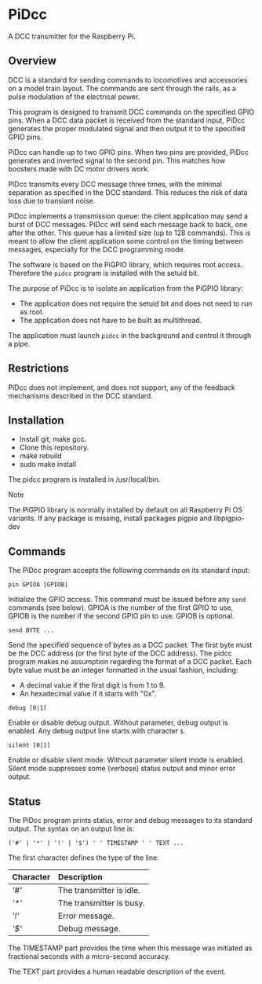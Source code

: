 # PiDcc
A DCC transmitter for the Raspberry Pi.

## Overview

DCC is a standard for sending commands to locomotives and accessories on a model train layout. The commands are sent through the rails, as a pulse modulation of the electrical power.

This program is designed to transmit DCC commands on the specified GPIO pins. When a DCC data packet is received from the standard input, PiDcc generates the proper modulated signal and then output it to the specified GPIO pins.

PiDcc can handle up to two GPIO pins. When two pins are provided, PiDcc generates and inverted signal to the second pin. This matches how boosters made with DC motor drivers work.

PiDcc transmits every DCC message three times, with the minimal separation as specified in the DCC standard. This reduces the risk of data loss due to transiant noise.

PiDcc implements a transmission queue: the client application may send a burst of DCC messages. PiDcc will send each message back to back, one after the other. This queue has a limited size (up to 128 commands). This is meant to allow the client application some control on the timing between messages, especially for the DCC programming mode.

The software is based on the PiGPIO library, which requires root access. Therefore the `pidcc` program is installed with the setuid bit.

The purpose of PiDcc is to isolate an application from the PiGPIO library:
- The application does not require the setuid bit and does not need to run as root.
- The application does not have to be built as multithread.

The application must launch `pidcc` in the background and control it through a pipe.

## Restrictions

PiDcc does not implement, and does not support, any of the feedback mechanisms described in the DCC standard.

## Installation

* Install git, make gcc.
* Clone this repository.
* make rebuild
* sudo make install

The pidcc program is installed in /usr/local/bin.

> [!NOTE]
> The PiGPIO library is normally installed by default on all Raspberry Pi OS variants. If any package is missing, install packages pigpio and libpigpio-dev

## Commands

The PiDcc program accepts the following commands on its standard input:

```
pin GPIOA [GPIOB]
```
Initialize the GPIO access. This command must be issued before any `send` commands (see below). GPIOA is the number of the first GPIO to use, GPIOB is the number if the second GPIO pin to use. GPIOB is optional.

```
send BYTE ...
```
Send the specified sequence of bytes as a DCC packet. The first byte must be the DCC address (or the first byte of the DCC address). The pidcc program makes no assumption regarding the format of a DCC packet. Each byte value must be an integer formatted in the usual fashion, including:
- A decimal value if the first digit is from 1 to 9.
- An hexadecimal value if it starts with "0x".

```
debug [0|1]
```
Enable or disable debug output. Without parameter, debug output is enabled. Any debug output line starts with character `$`.

```
silent [0|1]
```
Enable or disable silent mode. Without parameter silent mode is enabled. Silent mode suppresses some (verbose) status output and minor error output.

## Status

The PiDcc program prints status, error and debug messages to its standard output. The syntax on an output line is:

```
('#' | '*' | '!' | '$') ' ' TIMESTAMP ' ' TEXT ...
```
The first character defines the type of the line:

| Character | Description |
| :--- | :--- |
| _'#'_ | The transmitter is idle. |
| _'*'_ | The transmitter is busy. |
| _'!'_ | Error message. |
| _'$'_ | Debug message. |

The TIMESTAMP part provides the time when this message was initiated as fractional seconds with a micro-second accuracy.

The TEXT part provides a human readable description of the event.

